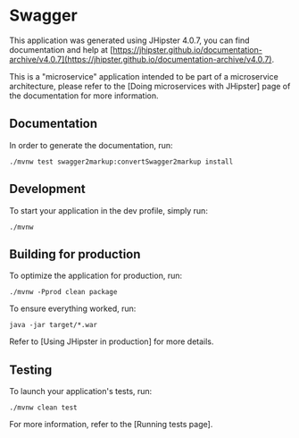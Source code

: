 # Swagger

This application was generated using JHipster 4.0.7, you can find documentation and help at [https://jhipster.github.io/documentation-archive/v4.0.7](https://jhipster.github.io/documentation-archive/v4.0.7).

This is a "microservice" application intended to be part of a microservice architecture, please refer to the [Doing microservices with JHipster] page of the documentation for more information.


## Documentation

In order to generate the documentation, run:

    ./mvnw test swagger2markup:convertSwagger2markup install


## Development

To start your application in the dev profile, simply run:

    ./mvnw


## Building for production

To optimize the application for production, run:

    ./mvnw -Pprod clean package

To ensure everything worked, run:

    java -jar target/*.war


Refer to [Using JHipster in production] for more details.

## Testing

To launch your application's tests, run:

    ./mvnw clean test

For more information, refer to the [Running tests page].

